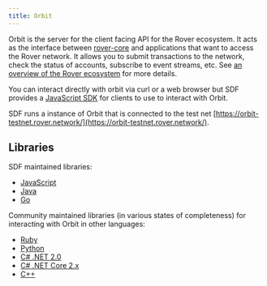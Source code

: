 ```yaml
---
title: Orbit
---
```


Orbit is the server for the client facing API for the Rover ecosystem.  It acts as the interface between [rover-core](https://www.rover.network/developers/learn/rover-core) and applications that want to access the Rover network. It allows you to submit transactions to the network, check the status of accounts, subscribe to event streams, etc. See [an overview of the Rover ecosystem](https://www.rover.network/developers/guides/) for more details.

You can interact directly with orbit via curl or a web browser but SDF provides a [JavaScript SDK](https://www.rover.network/developers/js-rover-sdk/learn/) for clients to use to interact with Orbit.

SDF runs a instance of Orbit that is connected to the test net [https://orbit-testnet.rover.network/](https://orbit-testnet.rover.network/).

## Libraries

SDF maintained libraries:<br />
- [JavaScript](https://github.com/laxmicoinofficial/js-rover-sdk)
- [Java](https://github.com/laxmicoinofficial/java-rover-sdk)
- [Go](https://github.com/laxmicoinofficial/go)

Community maintained libraries (in various states of completeness) for interacting with Orbit in other languages:<br>
- [Ruby](https://github.com/laxmicoinofficial/ruby-rover-sdk)
- [Python](https://github.com/StellarCN/py-rover-base)
- [C# .NET 2.0](https://github.com/QuantozTechnology/csharp-rover-base)
- [C# .NET Core 2.x](https://github.com/elucidsoft/dotnetcore-rover-sdk)
- [C++](https://bitbucket.org/bnogal/stellarqore/wiki/Home)
